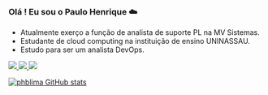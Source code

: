 
### Olá ! Eu sou o Paulo Henrique ☁️
- Atualmente exerço a função de analista de suporte PL na MV Sistemas.
- Estudante de cloud computing na instituição de ensino UNINASSAU.
- Estudo para ser um analista DevOps.

<div>
 <a href="https://www.linkedin.com/in/paulohenriquephbl/" target="_blank"><img src="https://img.shields.io/badge/LinkedIn-0077B5?style=for-the-badge&logo=linkedin&logoColor=white" target="_blank"</a>
 <a href="mailto:ppphenrique@gmail.com"><img src="https://img.shields.io/badge/Gmail-D14836?style=for-the-badge&logo=gmail&logoColor=white" target="_blank"</a>  
 <a href="mailto:paulohenriquephbl@outlook.com"><img src="https://img.shields.io/badge/Microsoft_Outlook-0078D4?style=for-the-badge&logo=microsoft-outlook&logoColor=white" target="_blank"</a>  

![phblima GitHub stats](https://github-readme-stats.vercel.app/api?username=phblima&show_icons=true&theme=radical)
</div>
